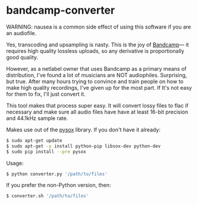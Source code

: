 bandcamp-converter
=====================

WARNING: nausea is a common side effect of using this software if you are an audiofile.

Yes, transcoding and upsampling is nasty. This is the joy of [Bandcamp](http://bandcamp.com)— it requires high quality lossless uploads, so any derivative is proportionally good quality. 

However, as a netlabel owner that uses Bandcamp as a primary means of distribution, I've found a lot of musicians are NOT audiophiles. Surprising, but true. After many hours trying to convince and train people on how to make high quality recordings, I've given up for the most part. If It's not easy for them to fix, I'll just convert it. 

This tool makes that process super easy. It will convert lossy files to flac if necessary and make sure all audio files have have at least 16-bit precision and 44.1kHz sample rate.

Makes use out of the [pysox](https://pythonhosted.org/pysox/) library. If you don't have it already:
``` sh
$ sudo apt-get update
$ sudo apt-get -y install python-pip libsox-dev python-dev
$ sudo pip install --pre pysox
```

Usage: 
``` sh
$ python converter.py '/path/to/files'
```

If you prefer the non-Python version, then:
``` sh
$ converter.sh '/path/to/files'
```
